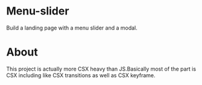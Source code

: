 # Menu-slider
Build a landing page with a menu slider and a modal. 

# About
This project is actually more CSX heavy than JS.Basically most of the part is CSX including like CSX transitions as well as CSX keyframe. 
